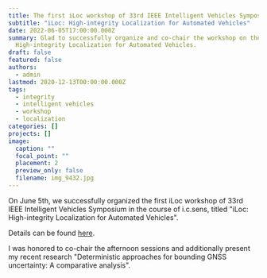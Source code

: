 ```yaml
---
title: The first iLoc workshop of 33rd IEEE Intelligent Vehicles Symposium
subtitle: "iLoc: High-integrity Localization for Automated Vehicles"
date: 2022-06-05T17:00:00.000Z
summary: Glad to successfully organize and co-chair the workshop on the topic of
  High-integrity Localization for Automated Vehicles.
draft: false
featured: false
authors:
  - admin
lastmod: 2020-12-13T00:00:00.000Z
tags:
  - integrity
  - intelligent vehicles
  - workshop
  - localization
categories: []
projects: []
image:
  caption: ""
  focal_point: ""
  placement: 2
  preview_only: false
  filename: img_9432.jpg
---
```

On June 5th, we successfully organized the first iLoc workshop of 33rd IEEE Intelligent Vehicles Symposium in the course of i.c.sens, titled "iLoc: High-integrity Localization for Automated Vehicles".

Details can be found [here](https://sites.google.com/view/iloc-2022/).

I was honored to co-chair the afternoon sessions and additionally present my recent research "Deterministic approaches for bounding GNSS uncertainty: A comparative analysis".